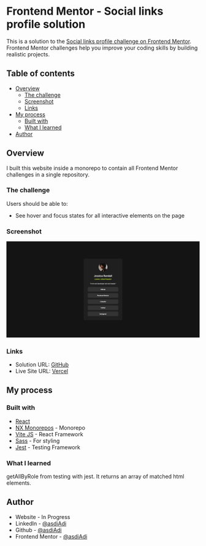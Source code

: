 # Frontend Mentor - Social links profile solution

This is a solution to the [Social links profile challenge on Frontend Mentor](https://www.frontendmentor.io/challenges/social-links-profile-UG32l9m6dQ). Frontend Mentor challenges help you improve your coding skills by building realistic projects. 

## Table of contents

- [Overview](#overview)
  - [The challenge](#the-challenge)
  - [Screenshot](#screenshot)
  - [Links](#links)
- [My process](#my-process)
  - [Built with](#built-with)
  - [What I learned](#what-i-learned)
- [Author](#author)

## Overview
I built this website inside a monorepo to contain all Frontend Mentor challenges in a single repository.

### The challenge

Users should be able to:

- See hover and focus states for all interactive elements on the page

### Screenshot

[![](./src/assets/screenshot.png)](https://cta-social-links-profile.vercel.app/)

### Links

- Solution URL: [GitHub](https://github.com/asdiAdi/portfolio/tree/main/apps/social-links-profile)
- Live Site URL: [Vercel](https://cta-social-links-profile.vercel.app/)

## My process

### Built with

- [React](https://reactjs.org/)
- [NX Monorepos](https://nx.dev/) - Monorepo
- [Vite JS](https://vitejs.dev/) - React Framework
- [Sass](https://sass-lang.com/) - For styling
- [Jest](https://jestjs.io/) - Testing Framework

### What I learned
getAllByRole from testing with jest. It returns an array of matched html elements.

## Author

- Website - In Progress
- LinkedIn - [@asdiAdi](https://www.linkedin.com/in/asdiAdi/)
- Github - [@asdiAdi](https://github.com/asdiAdi)
- Frontend Mentor - [@asdiAdi](https://www.frontendmentor.io/profile/asdiAdi)

